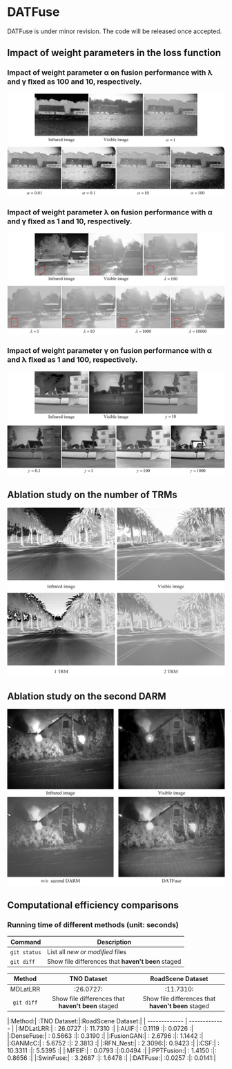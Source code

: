 # DATFuse
DATFuse is under minor revision. The code will be released once accepted.


## Impact of weight parameters in the loss function

### Impact of weight parameter α on fusion performance with λ and γ ﬁxed as 100 and 10, respectively. 
![Image text](https://github.com/tthinking/DATFuse/blob/main/imgs/alpha.jpg)

### Impact of weight parameter λ on fusion performance with α and γ ﬁxed as 1 and 10, respectively.
![Image text](https://github.com/tthinking/DATFuse/blob/main/imgs/lambda.jpg)

### Impact of weight parameter γ on fusion performance with α and λ ﬁxed as 1 and 100, respectively.
![Image text](https://github.com/tthinking/DATFuse/blob/main/imgs/gamma.jpg)


## Ablation study on the number of TRMs
![Image text](https://github.com/tthinking/DATFuse/blob/main/imgs/ablationTRM.jpg)

## Ablation study on the second DARM
![Image text](https://github.com/tthinking/DATFuse/blob/main/imgs/woSecondDARM.jpg)


## Computational efficiency comparisons

### Running time of different methods (unit: seconds)

| Command | Description |
| --- | --- |
| `git status` | List all *new or modified* files |
| `git diff` | Show file differences that **haven't been** staged |

| Method | TNO Dataset | RoadScene Dataset |
| :---: | :---: | :---: |
| MDLatLRR | :26.0727: | :11.7310: |
| `git diff` | Show file differences that **haven't been** staged | Show file differences that **haven't been** staged |


|:Method:|	:TNO Dataset:|:RoadScene Dataset:|
| ------------- | ------------- |
|:MDLatLRR:|	:	26.0727 :|:	11.7310 :|
|:AUIF:|	:	0.1119 :|:	0.0726 :|
|:DenseFuse:|	:	0.5663 :|:	0.3190 :|
|:FusionGAN:|	:	2.6796 :|:	1.1442 :|
|:GANMcC:|	:	5.6752 :|:	2.3813 :|
|:RFN_Nest:|	:	2.3096:|: 	0.9423 :|
|:CSF:|	:	10.3311 :|:	5.5395 :|
|:MFEIF:|	:	0.0793 	:|:0.0494 :|
|:PPTFusion:|	:	1.4150 :|:	0.8656 :|
|:SwinFuse:|	:	3.2687 :|:	1.6478 :|
|:DATFuse:|	:0.0257 :|:	0.0141:|
